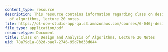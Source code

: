 ```yaml
---
content_type: resource
description: This resource contains information regarding class on design and analysis
  of algorithms, lecture 20 notes.
file: https://ol-ocw-studio-app-qa.s3.amazonaws.com/courses/6-046j-design-and-analysis-of-algorithms-spring-2015/78a79d1a832dbae7274695d7bd33d044_MIT6_046JS15_lec20.pdf
file_type: application/pdf
resourcetype: Document
title: Class on Design and Analysis of Algorithms, Lecture 20 Notes
uid: 78a79d1a-832d-bae7-2746-95d7bd33d044
---
```

